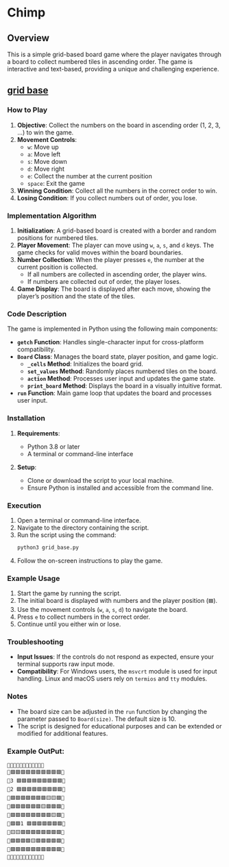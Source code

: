# Chimp

## Overview
This is a simple grid-based board game where the player navigates through a board to collect numbered tiles in ascending order. The game is interactive and text-based, providing a unique and challenging experience.
## [grid base](./grid_base.py)

### How to Play
1. **Objective**: Collect the numbers on the board in ascending order (1, 2, 3, ...) to win the game.
2. **Movement Controls**:
   - `w`: Move up
   - `a`: Move left
   - `s`: Move down
   - `d`: Move right
   - `e`: Collect the number at the current position
   - `space`: Exit the game
3. **Winning Condition**: Collect all the numbers in the correct order to win.
4. **Losing Condition**: If you collect numbers out of order, you lose.

### Implementation Algorithm
1. **Initialization**: A grid-based board is created with a border and random positions for numbered tiles.
2. **Player Movement**: The player can move using `w`, `a`, `s`, and `d` keys. The game checks for valid moves within the board boundaries.
3. **Number Collection**: When the player presses `e`, the number at the current position is collected.
   - If all numbers are collected in ascending order, the player wins.
   - If numbers are collected out of order, the player loses.
4. **Game Display**: The board is displayed after each move, showing the player’s position and the state of the tiles.

### Code Description
The game is implemented in Python using the following main components:
- **`getch` Function**: Handles single-character input for cross-platform compatibility.
- **`Board` Class**: Manages the board state, player position, and game logic.
  - **`_cells` Method**: Initializes the board grid.
  - **`set_values` Method**: Randomly places numbered tiles on the board.
  - **`action` Method**: Processes user input and updates the game state.
  - **`print_board` Method**: Displays the board in a visually intuitive format.
- **`run` Function**: Main game loop that updates the board and processes user input.

### Installation
1. **Requirements**:
   - Python 3.8 or later
   - A terminal or command-line interface

2. **Setup**:
   - Clone or download the script to your local machine.
   - Ensure Python is installed and accessible from the command line.

### Execution
1. Open a terminal or command-line interface.
2. Navigate to the directory containing the script.
3. Run the script using the command:
   ```bash
   python3 grid_base.py
   ```
4. Follow the on-screen instructions to play the game.

### Example Usage
1. Start the game by running the script.
2. The initial board is displayed with numbers and the player position (`🟦`).
3. Use the movement controls (`w`, `a`, `s`, `d`) to navigate the board.
4. Press `e` to collect numbers in the correct order.
5. Continue until you either win or lose.

### Troubleshooting
- **Input Issues**: If the controls do not respond as expected, ensure your terminal supports raw input mode.
- **Compatibility**: For Windows users, the `msvcrt` module is used for input handling. Linux and macOS users rely on `termios` and `tty` modules.

### Notes
- The board size can be adjusted in the `run` function by changing the parameter passed to `Board(size)`. The default size is 10.
- The script is designed for educational purposes and can be extended or modified for additional features.

### Example OutPut:
```
🔹🔹🔹🔹🔹🔹🔹🔹🔹🔹🔹🔹
🔹🟪🟪🟪🟪🟪🟪🟪🟪🟪🟪🔹
🔹3 🟪🟪🟪🟦🟪🟪🟪🟪🟪🔹
🔹2 🟪🟪🟪🟪🟪🟪🟪🟪🟪🔹
🔹🟪🟪🟪🟪🟪🟪🟪🟨🟨🟪🔹
🔹🟪🟪🟪🟪🟪🟪🟨🟪🟪🟪🔹
🔹🟪🟪🟪🟪🟪🟪🟪🟪🟨🟪🔹
🔹🟪🟪1 🟪🟪🟪🟪🟪🟪🟪🔹
🔹🟨🟨🟪🟪🟪🟪🟪🟪🟪🟪🔹
🔹🟪🟪🟪🟪🟨🟪🟪🟪🟪🟪🔹
🔹🟪🟪🟪🟪🟪🟪🟪🟪🟪🟪🔹
🔹🔹🔹🔹🔹🔹🔹🔹🔹🔹🔹🔹
```
